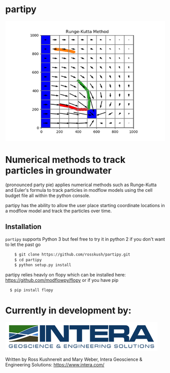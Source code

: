 # partipy
![Alt text](partipy/partipy_example_rk.png?raw=true "Title")

# Numerical methods to track particles in groundwater

(pronounced party pie) applies numerical methods such as Runge-Kutta and Euler's formula to track particles in modflow models using the cell budget file all within the python console.

partipy has the ability to allow the user place starting coordinate locations in a modflow model and track the particles over time.

## Installation

`partipy` supports Python 3 but feel free to try it in python 2 if you don't want to let the past go

```bash
    $ git clone https://github.com/rosskush/partipy.git
    $ cd partipy
    $ python setup.py install
```

partipy relies heavly on flopy which can be installed here:
https://github.com/modflowpy/flopy
or if you have pip

```bash
  $ pip install flopy
```





# Currently in development by:

![Alt text](partipy/intera-logo-sm.png?raw=true "Title")

Written by Ross Kushnereit and Mary Weber, Intera Geoscience & Engineering Solutions:
https://www.intera.com/
